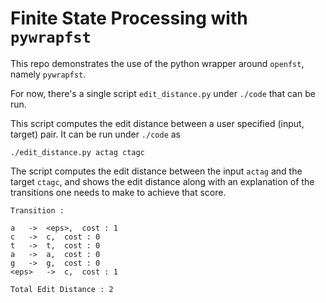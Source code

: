 # Finite State Processing with `pywrapfst`
This repo demonstrates the use of the python wrapper around `openfst`, namely `pywrapfst`. 

For now, there's a single script `edit_distance.py` under `./code` that can be run.

This script computes the edit distance between a user specified (input, target) pair.
It can be run under `./code` as

    ./edit_distance.py actag ctagc

The script computes the edit distance between the input `actag` and the target `ctagc`, and shows the edit distance along with an explanation of the transitions one needs to make to achieve that score.

    Transition : 

    a	->	<eps>,	cost : 1
    c	->	c,	cost : 0
    t	->	t,	cost : 0
    a	->	a,	cost : 0
    g	->	g,	cost : 0
    <eps>	->	c,	cost : 1

    Total Edit Distance : 2


